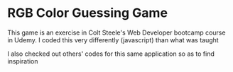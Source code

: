 <h1>RGB Color Guessing Game</h1>
<p>This game is an exercise in Colt Steele's Web Developer bootcamp course in Udemy. I coded this very differently (javascript) than what was taught</p>

<p>I also checked out others' codes for this same application so as to find inspiration</p>
